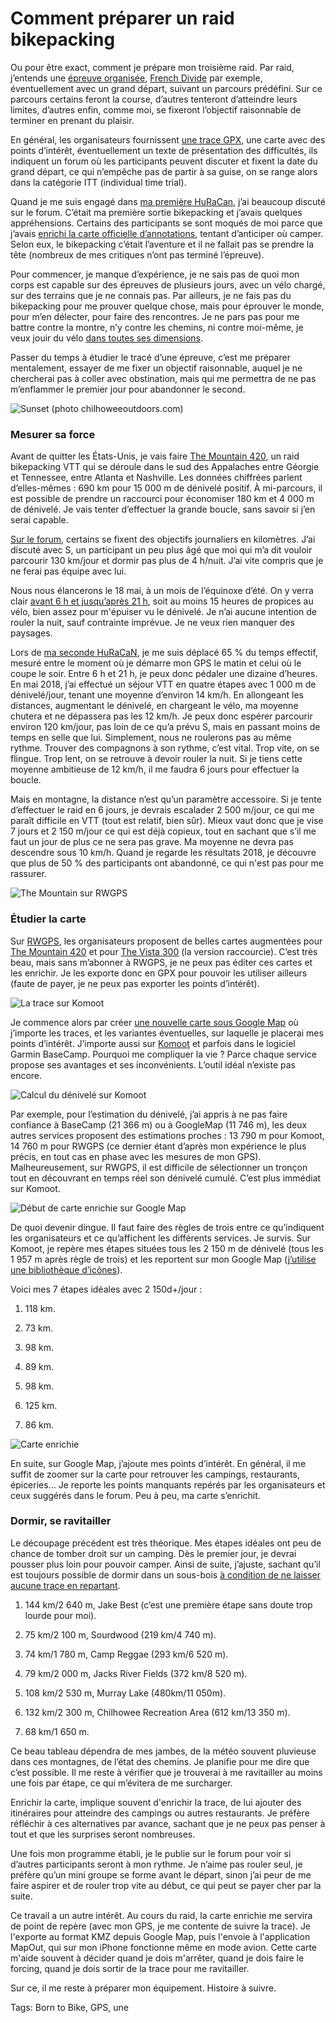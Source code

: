 # Comment préparer un raid bikepacking

Ou pour être exact, comment je prépare mon troisième raid. Par raid, j’entends une [épreuve organisée](https://ridefar.info/races/list/), [French Divide](http://www.frenchdivide.com/) par exemple, éventuellement avec un grand départ, suivant un parcours prédéfini. Sur ce parcours certains feront la course, d’autres tenteront d’atteindre leurs limites, d’autres enfin, comme moi, se fixeront l’objectif raisonnable de terminer en prenant du plaisir.<span id="more-51306"></span>

En général, les organisateurs fournissent [une trace GPX](https://tcrouzet.com/2019/03/21/randos-vtt-ou-autres-comment-creer-une-trace-gpx/), une carte avec des points d’intérêt, éventuellement un texte de présentation des difficultés, ils indiquent un forum où les participants peuvent discuter et fixent la date du grand départ, ce qui n’empêche pas de partir à sa guise, on se range alors dans la catégorie ITT (individual time trial).

Quand je me suis engagé dans [ma première HuRaCan](https://tcrouzet.com/2019/02/08/satori-a-lake-lindsay/), j’ai beaucoup discuté sur le forum. C’était ma première sortie bikepacking et j’avais quelques appréhensions. Certains des participants se sont moqués de moi parce que j’avais [enrichi la carte officielle d’annotations](https://drive.google.com/open?id=1_Up-vkTOf9FQricNRjAjMikkZLh_bEkt&usp=sharing), tentant d’anticiper où camper. Selon eux, le bikepacking c’était l’aventure et il ne fallait pas se prendre la tête (nombreux de mes critiques n’ont pas terminé l’épreuve).

Pour commencer, je manque d’expérience, je ne sais pas de quoi mon corps est capable sur des épreuves de plusieurs jours, avec un vélo chargé, sur des terrains que je ne connais pas. Par ailleurs, je ne fais pas du bikepacking pour me prouver quelque chose, mais pour éprouver le monde, pour m’en délecter, pour faire des rencontres. Je ne pars pas pour me battre contre la montre, n’y contre les chemins, ni contre moi-même, je veux jouir du vélo [dans toutes ses dimensions](https://tcrouzet.com/2018/11/27/lart-du-velo/).

Passer du temps à étudier le tracé d’une épreuve, c’est me préparer mentalement, essayer de me fixer un objectif raisonnable, auquel je ne chercherai pas à coller avec obstination, mais qui me permettra de ne pas m’enflammer le premier jour pour abandonner le second.

![Sunset (photo chilhoweeoutdoors.com)](https://tcrouzet.comhttps://tcrouzet.com/images_tc/2019/04/sunset-600x450.jpg)

### Mesurer sa force

Avant de quitter les États-Unis, je vais faire [The Mountain 420](https://www.chilhoweeoutdoors.com/), un raid bikepacking VTT qui se déroule dans le sud des Appalaches entre Géorgie et Tennessee, entre Atlanta et Nashville. Les données chiffrées parlent d’elles-mêmes : 690 km pour 15 000 m de dénivelé positif. À mi-parcours, il est possible de prendre un raccourci pour économiser 180 km et 4 000 m de dénivelé. Je vais tenter d’effectuer la grande boucle, sans savoir si j’en serai capable.

[Sur le forum](https://www.facebook.com/groups/164444037668427/), certains se fixent des objectifs journaliers en kilomètres. J’ai discuté avec S, un participant un peu plus âgé que moi qui m’a dit vouloir parcourir 130 km/jour et dormir pas plus de 4 h/nuit. J’ai vite compris que je ne ferai pas équipe avec lui.

Nous nous élancerons le 18 mai, à un mois de l’équinoxe d’été. On y verra clair [avant 6 h et jusqu’après 21 h](https://www.timeanddate.com/sun/@4619406?month=5&year=2019), soit au moins 15 heures de propices au vélo, bien assez pour m'épuiser vu le dénivelé. Je n’ai aucune intention de rouler la nuit, sauf contrainte imprévue. Je ne veux rien manquer des paysages.

Lors de [ma seconde HuRaCaN](https://tcrouzet.com/2019/03/15/dune-huracan-a-lautre/), je me suis déplacé 65 % du temps effectif, mesuré entre le moment où je démarre mon GPS le matin et celui où le coupe le soir. Entre 6 h et 21 h, je peux donc pédaler une dizaine d’heures. En mai 2018, j’ai effectué un séjour VTT en quatre étapes avec 1 000 m de dénivelé/jour, tenant une moyenne d’environ 14 km/h. En allongeant les distances, augmentant le dénivelé, en chargeant le vélo, ma moyenne chutera et ne dépassera pas les 12 km/h. Je peux donc espérer parcourir environ 120 km/jour, pas loin de ce qu’a prévu S, mais en passant moins de temps en selle que lui. Simplement, nous ne roulerons pas au même rythme. Trouver des compagnons à son rythme, c’est vital. Trop vite, on se flingue. Trop lent, on se retrouve à devoir rouler la nuit. Si je tiens cette moyenne ambitieuse de 12 km/h, il me faudra 6 jours pour effectuer la boucle.

Mais en montagne, la distance n’est qu’un paramètre accessoire. Si je tente d’effectuer le raid en 6 jours, je devrais escalader 2 500 m/jour, ce qui me paraît difficile en VTT (tout est relatif, bien sûr). Mieux vaut donc que je vise 7 jours et 2 150 m/jour ce qui est déjà copieux, tout en sachant que s’il me faut un jour de plus ce ne sera pas grave. Ma moyenne ne devra pas descendre sous 10 km/h. Quand je regarde les résultats 2018, je découvre que plus de 50 % des participants ont abandonné, ce qui n'est pas pour me rassurer.

![The Mountain sur RWGPS](https://tcrouzet.comhttps://tcrouzet.com/images_tc/2019/04/mt01-600x294.jpg)

### Étudier la carte

Sur [RWGPS](https://ridewithgps.com), les organisateurs proposent de belles cartes augmentées pour [The Mountain 420](https://ridewithgps.com/routes/29253694) et pour [The Vista 300](https://ridewithgps.com/routes/29412943) (la version raccourcie). C’est très beau, mais sans m’abonner à RWGPS, je ne peux pas éditer ces cartes et les enrichir. Je les exporte donc en GPX pour pouvoir les utiliser ailleurs (faute de payer, je ne peux pas exporter les points d’intérêt).

![La trace sur Komoot](https://tcrouzet.comhttps://tcrouzet.com/images_tc/2019/03/Moutain420-717x1200.jpg)

Je commence alors par créer [une nouvelle carte sous Google Map](https://drive.google.com/open?id=1V8EkV5BwecGdr38y3U8-Z3gE2FTdqpAE&usp=sharing) où j’importe les traces, et les variantes éventuelles, sur laquelle je placerai mes points d’intérêt. J’importe aussi sur [Komoot](https://www.komoot.com/tour/60856634) et parfois dans le logiciel Garmin BaseCamp. Pourquoi me compliquer la vie ? Parce chaque service propose ses avantages et ses inconvénients. L’outil idéal n’existe pas encore.

![Calcul du dénivelé sur Komoot](https://tcrouzet.comhttps://tcrouzet.com/images_tc/2019/04/komootstat-600x372.jpg)

Par exemple, pour l’estimation du dénivelé, j’ai appris à ne pas faire confiance à BaseCamp (21 366 m) ou à GoogleMap (11 746 m), les deux autres services proposent des estimations proches : 13 790 m pour Komoot, 14 760 m pour RWGPS (ce dernier étant d’après mon expérience le plus précis, en tout cas en phase avec les mesures de mon GPS). Malheureusement, sur RWGPS, il est difficile de sélectionner un tronçon tout en découvrant en temps réel son dénivelé cumulé. C’est plus immédiat sur Komoot.

![Début de carte enrichie sur Google Map](https://tcrouzet.comhttps://tcrouzet.com/images_tc/2019/04/goo01-600x320.jpg)

De quoi devenir dingue. Il faut faire des règles de trois entre ce qu’indiquent les organisateurs et ce qu’affichent les différents services. Je survis. Sur Komoot, je repère mes étapes situées tous les 2 150 m de dénivelé (tous les 1 957 m après règle de trois) et les reportent sur mon Google Map ([j’utilise une bibliothèque d’icônes](https://mapicons.mapsmarker.com/)).

Voici mes 7 étapes idéales avec 2 150d+/jour :

1. 118 km.

2. 73 km.

3. 98 km.

4. 89 km.

5. 98 km.

6. 125 km.

7. 86 km.

![Carte enrichie](https://tcrouzet.comhttps://tcrouzet.com/images_tc/2019/04/goo02-600x320.jpg)

En suite, sur Google Map, j’ajoute mes points d’intérêt. En général, il me suffit de zoomer sur la carte pour retrouver les campings, restaurants, épiceries… Je reporte les points manquants repérés par les organisateurs et ceux suggérés dans le forum. Peu à peu, ma carte s’enrichit.

### Dormir, se ravitailler

Le découpage précédent est très théorique. Mes étapes idéales ont peu de chance de tomber droit sur un camping. Dès le premier jour, je devrai pousser plus loin pour pouvoir camper. Ainsi de suite, j’ajuste, sachant qu’il est toujours possible de dormir dans un sous-bois [à condition de ne laisser aucune trace en repartant](https://lnt.org/learn/7-principles).

1. 144 km/2 640 m, Jake Best (c’est une première étape sans doute trop lourde pour moi).

2. 75 km/2 100 m, Sourdwood (219 km/4 740 m).

3. 74 km/1 780 m, Camp Reggae (293 km/6 520 m).

4. 79 km/2 000 m, Jacks River Fields (372 km/8 520 m).

5. 108 km/2 530 m, Murray Lake (480km/11 050m).

6. 132 km/2 300 m, Chilhowee Recreation Area (612 km/13 350 m).

7. 68 km/1 650 m.

Ce beau tableau dépendra de mes jambes, de la météo souvent pluvieuse dans ces montagnes, de l’état des chemins. Je planifie pour me dire que c’est possible. Il me reste à vérifier que je trouverai à me ravitailler au moins une fois par étape, ce qui m’évitera de me surcharger.

Enrichir la carte, implique souvent d'enrichir la trace, de lui ajouter des itinéraires pour atteindre des campings ou autres restaurants. Je préfère réfléchir à ces alternatives par avance, sachant que je ne peux pas penser à tout et que les surprises seront nombreuses.

Une fois mon programme établi, je le publie sur le forum pour voir si d’autres participants seront à mon rythme. Je n’aime pas rouler seul, je préfère qu’un mini groupe se forme avant le départ, sinon j’ai peur de me faire aspirer et de rouler trop vite au début, ce qui peut se payer cher par la suite.

Ce travail a un autre intérêt. Au cours du raid, la carte enrichie me servira de point de repère (avec mon GPS, je me contente de suivre la trace). Je l'exporte au format KMZ depuis Google Map, puis l'envoie à l'application MapOut, qui sur mon iPhone fonctionne même en mode avion. Cette carte m'aide souvent à décider quand je dois m'arrêter, quand je dois faire le forcing, quand je dois sortir de la trace pour me ravitailler.

Sur ce, il me reste à préparer mon équipement. Histoire à suivre.

Tags: Born to Bike, GPS, une